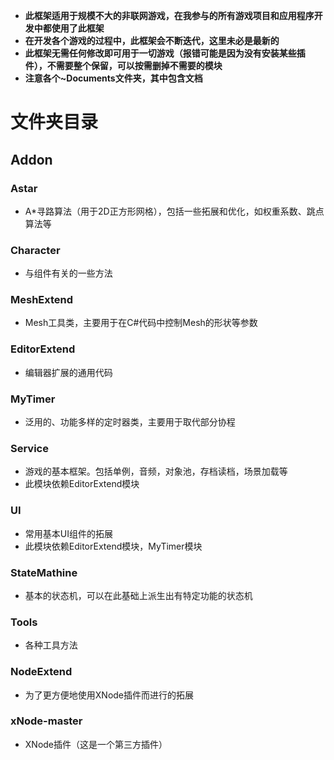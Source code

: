 - **此框架适用于规模不大的非联网游戏，在我参与的所有游戏项目和应用程序开发中都使用了此框架**
- **在开发各个游戏的过程中，此框架会不断迭代，这里未必是最新的**
- **此框架无需任何修改即可用于一切游戏（报错可能是因为没有安装某些插件），不需要整个保留，可以按需删掉不需要的模块**
- **注意各个~Documents文件夹，其中包含文档**

# 文件夹目录

## Addon

### Astar

- A*寻路算法（用于2D正方形网格），包括一些拓展和优化，如权重系数、跳点算法等


### Character

- 与组件有关的一些方法


### MeshExtend

- Mesh工具类，主要用于在C#代码中控制Mesh的形状等参数


### EditorExtend

- 编辑器扩展的通用代码


### MyTimer

- 泛用的、功能多样的定时器类，主要用于取代部分协程


### Service

- 游戏的基本框架。包括单例，音频，对象池，存档读档，场景加载等
- 此模块依赖EditorExtend模块

### UI

- 常用基本UI组件的拓展
- 此模块依赖EditorExtend模块，MyTimer模块

### StateMathine

- 基本的状态机，可以在此基础上派生出有特定功能的状态机


### Tools

- 各种工具方法


### NodeExtend

- 为了更方便地使用XNode插件而进行的拓展


### xNode-master

- XNode插件（这是一个第三方插件）
